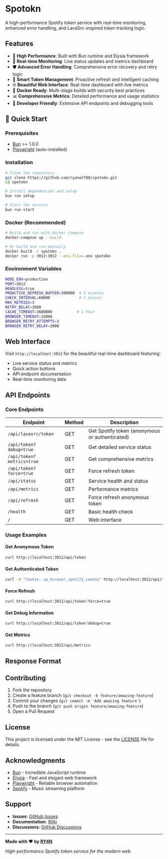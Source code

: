 # Spotokn

A high-performance Spotify token service with real-time monitoring, enhanced error handling, and LavaSrc-inspired token tracking logic.

## Features

- 🚀 **High Performance**: Built with Bun runtime and Elysia framework
- 🔄 **Real-time Monitoring**: Live status updates and metrics dashboard
- 🛡️ **Advanced Error Handling**: Comprehensive error recovery and retry logic
- 🎯 **Smart Token Management**: Proactive refresh and intelligent caching
- 🌐 **Beautiful Web Interface**: Real-time dashboard with live metrics
- 🐳 **Docker Ready**: Multi-stage builds with security best practices
- 📊 **Comprehensive Metrics**: Detailed performance and usage statistics
- 🔧 **Developer Friendly**: Extensive API endpoints and debugging tools

## 🚀 Quick Start

### Prerequisites
- [Bun](https://bun.sh) >= 1.0.0
- [Playwright](https://playwright.dev) (auto-installed)

### Installation
```bash
# Clone the repository
git clone https://github.com/ryanwtf88/spotokn.git
cd spotokn

# Install dependencies and setup
bun run setup

# Start the service
bun run start
```

### Docker (Recommended)
```bash
# Build and run with Docker Compose
docker-compose up --build

# Or build and run manually
docker build -t spotokn .
docker run -p 3012:3012 --env-file=.env spotokn
```

### Environment Variables
```bash
NODE_ENV=production
PORT=3012
HEADLESS=true
PROACTIVE_REFRESH_BUFFER=300000  # 5 minutes
CHECK_INTERVAL=60000             # 1 minute
MAX_RETRIES=3
RETRY_DELAY=2000
CACHE_TIMEOUT=3600000           # 1 hour
BROWSER_TIMEOUT=15000
BROWSER_RETRY_ATTEMPTS=3
BROWSER_RETRY_DELAY=2000
```

## Web Interface

Visit `http://localhost:3012` for the beautiful real-time dashboard featuring:
- Live service status and metrics
- Quick action buttons
- API endpoint documentation
- Real-time monitoring data

## API Endpoints

### Core Endpoints
| Endpoint | Method | Description |
|----------|--------|-------------|
| `/api/lavasrc/token` | GET | Get Spotify token (anonymous or authenticated) |
| `/api/token?debug=true` | GET | Get detailed service status |
| `/api/token?metrics=true` | GET | Get comprehensive metrics |
| `/api/token?force=true` | GET | Force refresh token |
| `/api/status` | GET | Service health and status |
| `/api/metrics` | GET | Performance metrics |
| `/api/refresh` | GET | Force refresh anonymous token |
| `/health` | GET | Basic health check |
| `/` | GET | Web interface |

### Usage Examples

#### Get Anonymous Token
```bash
curl http://localhost:3012/api/token
```

#### Get Authenticated Token
```bash
curl -H "Cookie: sp_dc=your_spotify_cookie" http://localhost:3012/api/token
```

#### Force Refresh
```bash
curl http://localhost:3012/api/token?force=true
```

#### Get Debug Information
```bash
curl http://localhost:3012/api/token?debug=true
```

#### Get Metrics
```bash
curl http://localhost:3012/api/metrics
```

## Response Format

## Contributing

1. Fork the repository
2. Create a feature branch (`git checkout -b feature/amazing-feature`)
3. Commit your changes (`git commit -m 'Add amazing feature'`)
4. Push to the branch (`git push origin feature/amazing-feature`)
5. Open a Pull Request

## License

This project is licensed under the MIT License - see the [LICENSE](LICENSE) file for details.

## Acknowledgments

- [Bun](https://bun.sh) - Incredible JavaScript runtime
- [Elysia](https://elysiajs.com) - Fast and elegant web framework
- [Playwright](https://playwright.dev) - Reliable browser automation
- [Spotify](https://spotify.com) - Music streaming platform

## Support

- **Issues**: [GitHub Issues](https://github.com/ryanwtf88/spotokn/issues)
- **Documentation**: [Wiki](https://github.com/ryanwtf88/spotokn/wiki)
- **Discussions**: [GitHub Discussions](https://github.com/ryanwtf88/spotokn/discussions)

---

**Made with ❤️ by [RY4N](https://github.com/ryanwtf88)**

*High-performance Spotify token service for the modern web*
